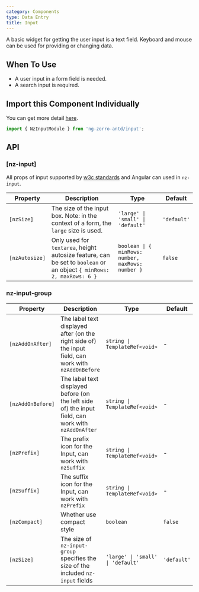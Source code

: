 ```yaml
---
category: Components
type: Data Entry
title: Input
---
```


A basic widget for getting the user input is a text field.
Keyboard and mouse can be used for providing or changing data.

## When To Use

- A user input in a form field is needed.
- A search input is required.

## Import this Component Individually

You can get more detail [here](/docs/getting-started/en#import-a-component-individually).

```ts
import { NzInputModule } from 'ng-zorro-antd/input';
```

## API

### [nz-input]

All props of input supported by [w3c standards](https://www.w3schools.com/tags/tag_input.asp) and Angular can used in `nz-input`.

| Property | Description | Type | Default |
| -------- | ----------- | ---- | ------- |
| `[nzSize]` | The size of the input box. Note: in the context of a form, the `large` size is used. | `'large' \| 'small' \| 'default'` | `'default'` |
| `[nzAutosize]` | Only used for `textarea`, height autosize feature, can be set to `boolean` or an object `{ minRows: 2, maxRows: 6 }` | `boolean \| { minRows: number, maxRows: number }` | `false` |


### nz-input-group

| Property | Description | Type | Default |
| -------- | ----------- | ---- | ------- |
| `[nzAddOnAfter]` | The label text displayed after (on the right side of) the input field, can work with `nzAddOnBefore` | `string \| TemplateRef<void>` | - |
| `[nzAddOnBefore]` | The label text displayed before (on the left side of) the input field, can work with `nzAddOnAfter`   | `string \| TemplateRef<void>` | - |
| `[nzPrefix]` | The prefix icon for the Input, can work with `nzSuffix` | `string \| TemplateRef<void>` | - |
| `[nzSuffix]` | The suffix icon for the Input, can work with `nzPrefix` | `string \| TemplateRef<void>` | - |
| `[nzCompact]` | Whether use compact style | `boolean` | `false` |
| `[nzSize]` | The size of `nz-input-group` specifies the size of the included `nz-input` fields | `'large' \| 'small' \| 'default'` | `'default'` |

